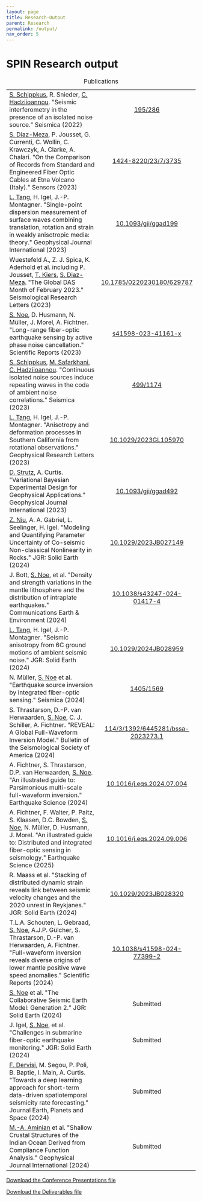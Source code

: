 ```yaml
---
layout: page
title: Research-Output 
parent: Research
permalink: /output/
nav_order: 5
---
```


# SPIN Research output

<!-- ***********************************************Publications Table*********************************************** -->
<table style="width:100%; table-layout: fixed;">
  <caption>Publications</caption>
  <colgroup>
    <col style="width:80%;"> <!-- Adjust the width of the first column -->
    <col style="width:20%;"> <!-- Adjust the width of the second column -->
  </colgroup>
  <tr>
    <td><a href="https://www.geo.uni-hamburg.de/geophysik/personen/schippkus-sven.html">S. Schippkus</a>, R. Snieder, <a href="https://www.geo.uni-hamburg.de/geophysik/personen/hadziioannou-celine.html">C. Hadziioannou</a>. "Seismic interferometry in the presence of an isolated noise source." Seismica (2022)</td>
    <td align="center"><a href="https://seismica.library.mcgill.ca/article/view/195/286">195/286</a></td>
  </tr>
  <tr>
    <td><a href="https://spin-itn.eu/candidates/ESR4_4">S. Diaz-Meza</a>, P. Jousset, G. Currenti, C. Wollin, C. Krawczyk, A. Clarke, A. Chalari. "On the Comparison of Records from Standard and Engineered Fiber Optic Cables at Etna Volcano (Italy)." Sensors (2023)</td>
    <td align="center"><a href="https://www.mdpi.com/1424-8220/23/7/3735">1424-8220/23/7/3735</a></td>
  </tr>
  <tr>
    <td><a href="https://spin-itn.eu/candidates/ESR1_1">L. Tang</a>, H. Igel, J.-P. Montagner. "Single-point dispersion measurement of surface waves combining translation, rotation and strain in weakly anisotropic media: theory." Geophysical Journal International (2023)</td>
    <td align="center"><a href="https://doi.org/10.1093/gji/ggad199">10.1093/gji/ggad199</a></td>
  </tr>
  <tr>
    <td>Wuestefeld A., Z. J. Spica, K. Aderhold et al. including P. Jousset, <a href="https://spin-itn.eu/candidates/ESR4_3">T. Kiers</a>, <a href="https://spin-itn.eu/candidates/ESR4_4">S. Diaz-Meza</a>. "The Global DAS Month of February 2023." Seismological Research Letters (2023)</td>
    <td align="center"><a href="https://pubs.geoscienceworld.org/ssa/srl/article/doi/10.1785/0220230180/629787/The-Global-DAS-Month-of-February-2023">10.1785/0220230180/629787</a></td>
  </tr>
  <tr>
    <td><a href="https://spin-itn.eu/candidates/ESR1_2">S. Noe</a>, D. Husmann, N. Müller, J. Morel, A. Fichtner. "Long-range fiber-optic earthquake sensing by active phase noise cancellation." Scientific Reports (2023)</td>
    <td align="center"><a href="https://www.nature.com/articles/s41598-023-41161-x">s41598-023-41161-x</a></td>
  </tr>
  <tr>
    <td><a href="https://www.geo.uni-hamburg.de/geophysik/personen/schippkus-sven.html">S. Schippkus</a>, <a href="https://spin-itn.eu/candidates/ESR3_4">M. Safarkhani</a>, <a href="https://www.geo.uni-hamburg.de/geophysik/personen/hadziioannou-celine.html">C. Hadziioannou</a>. "Continuous isolated noise sources induce repeating waves in the coda of ambient noise correlations." Seismica (2023)</td>
    <td align="center"><a href="https://seismica.library.mcgill.ca/article/view/499/1174">499/1174</a></td>
  </tr>
  <tr>
    <td><a href="https://spin-itn.eu/candidates/ESR1_1">L. Tang</a>, H. Igel, J.-P. Montagner. "Anisotropy and deformation processes in Southern California from rotational observations." Geophysical Research Letters (2023)</td>
    <td align="center"><a href="https://agupubs.onlinelibrary.wiley.com/doi/epdf/10.1029/2023GL105970">10.1029/2023GL105970</a></td>
  </tr>
  <tr>
    <td><a href="https://spin-itn.eu/candidates/ESR3_1">D. Strutz</a>, A. Curtis. "Variational Bayesian Experimental Design for Geophysical Applications." Geophysical Journal International (2023)</td>
    <td align="center"><a href="https://doi.org/10.1093/gji/ggad492">10.1093/gji/ggad492</a></td>
  </tr>
  <tr>
    <td><a href="https://spin-itn.eu/candidates/ESR3_2">Z. Niu</a>, A. A. Gabriel, L. Seelinger, H. Igel. "Modeling and Quantifying Parameter Uncertainty of Co-seismic Non-classical Nonlinearity in Rocks." JGR: Solid Earth (2024)</td>
    <td align="center"><a href="https://agupubs.onlinelibrary.wiley.com/doi/epdf/10.1029/2023JB027149">10.1029/2023JB027149</a></td>
  </tr>
  <tr>
    <td>J. Bott, <a href="https://spin-itn.eu/candidates/ESR1_2">S. Noe</a>, et al. "Density and strength variations in the mantle lithosphere and the distribution of intraplate earthquakes." Communications Earth & Environment (2024)</td>
    <td align="center"><a href="https://doi.org/10.1038/s43247-024-01417-4">10.1038/s43247-024-01417-4</a></td>
  </tr>
  <tr>
    <td><a href="https://spin-itn.eu/candidates/ESR1_1">L. Tang</a>, H. Igel, J.-P. Montagner. "Seismic anisotropy from 6C ground motions of ambient seismic noise." JGR: Solid Earth (2024)</td>
    <td align="center"><a href="https://doi.org/10.1029/2024JB028959">10.1029/2024JB028959</a></td>
  </tr>
  <tr>
    <td>N. Müller, <a href="https://spin-itn.eu/candidates/ESR1_2">S. Noe</a> et al. "Earthquake source inversion by integrated fiber-optic sensing." Seismica (2024)</td>
    <td align="center"><a href="https://seismica.library.mcgill.ca/article/view/1405/1569">1405/1569</a></td>
  </tr>
  <tr>
    <td>S. Thrastarson, D.-P. van Herwaarden, <a href="https://spin-itn.eu/candidates/ESR1_2">S. Noe</a>, C. J. Schiller, A. Fichtner. "REVEAL: A Global Full-Waveform Inversion Model." Bulletin of the Seismological Society of America (2024)</td>
    <td align="center"><a href="http://pubs.geoscienceworld.org/ssa/bssa/article-pdf/114/3/1392/6445281/bssa-2023273.1.pdf">114/3/1392/6445281/bssa-2023273.1</a></td>
  </tr>
  <tr>
    <td>A. Fichtner, S. Thrastarson, D.P. van Herwaarden, <a href="https://spin-itn.eu/candidates/ESR1_2">S. Noe</a>. "An illustrated guide to: Parsimonious multi-scale full-waveform inversion." Earthquake Science (2024)</td>
    <td align="center"><a href="http://www.equsci.org.cn/article/doi/10.1016/j.eqs.2024.07.004">10.1016/j.eqs.2024.07.004</a></td>
  </tr>
  <tr>
    <td>A. Fichtner, F. Walter, P. Paitz, S. Klaasen, D.C. Bowden, <a href="https://spin-itn.eu/candidates/ESR1_2">S. Noe</a>, N. Müller, D. Husmann, J. Morel. "An illustrated guide to: Distributed and integrated fiber-optic sensing in seismology." Earthquake Science (2025)</td>
    <td align="center"><a href="http://www.equsci.org.cn/article/doi/10.1016/j.eqs.2024.09.006">10.1016/j.eqs.2024.09.006</a></td>
  </tr>
  <tr>
    <td>R. Maass et al. "Stacking of distributed dynamic strain reveals link between seismic velocity changes and the 2020 unrest in Reykjanes." JGR: Solid Earth (2024)</td>
    <td align="center"><a href="https://doi.org/10.1029/2023JB028320">10.1029/2023JB028320</a></td>
  </tr>
  <tr>
    <td>T.L.A. Schouten, L. Gebraad, <a href="https://spin-itn.eu/candidates/ESR1_2">S. Noe</a>, A.J.P. Gülcher, S. Thrastarson, D.-P. van Herwaarden, A. Fichtner. "Full-waveform inversion reveals diverse origins of lower mantle positive wave speed anomalies." Scientific Reports (2024)</td>
    <td align="center"><a href="https://doi.org/10.1038/s41598-024-77399-2">10.1038/s41598-024-77399-2</a></td>
  </tr>
  <tr>
    <td><a href="https://spin-itn.eu/candidates/ESR1_2">S. Noe</a> et al. "The Collaborative Seismic Earth Model: Generation 2." JGR: Solid Earth (2024)</td>
    <td align="center">Submitted</td>
  </tr>
  <tr>
    <td>J. Igel, <a href="https://spin-itn.eu/candidates/ESR1_2">S. Noe</a>, et al. "Challenges in submarine fiber-optic earthquake monitoring." JGR: Solid Earth (2024)</td>
    <td align="center">Submitted</td>
  </tr>
  <tr>
    <td><a href="https://spin-itn.eu/candidates/ESR2_3">F. Dervisi</a>, M. Segou, P. Poli, B. Baptie, I. Main, A. Curtis. "Towards a deep learning approach for short-term data-driven spatiotemporal seismicity rate forecasting." Journal Earth, Planets and Space (2024)</td>
    <td align="center">Submitted</td>
  </tr>
  <tr>
    <td><a href="https://spin-itn.eu/candidates/ESR1_4">M.-A. Aminian</a> et al. "Shallow Crustal Structures of the Indian Ocean Derived from Compliance Function Analysis." Geophysical Journal International (2024)</td>
    <td align="center">Submitted</td>
  </tr>
</table>


<head>
    <meta charset="UTF-8">
    <meta name="viewport" content="width=device-width, initial-scale=1.0">
</head>
<body>
    <p>
        <a href="https://github.com/spin-itn/spin-itn.github.io/raw/refs/heads/main/files/logos/Conference_Presentations.pdf" download>Download the Conference Presentations file</a>
    </p>
</body>

<head>
    <meta charset="UTF-8">
    <meta name="viewport" content="width=device-width, initial-scale=1.0">
</head>
<body>
    <p>
        <a href="https://github.com/spin-itn/spin-itn.github.io/raw/refs/heads/main/files/logos/Deliverables.pdf" download>Download the Deliverables file</a>
    </p>
</body>
